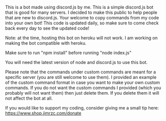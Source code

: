 This is a bot made using discord.js by me. This is a simple discord.js bot that is good for many servers. I decided to make this public to help people that are new to discord.js. Your welcome to copy commands from my code into your own bot! This code is updated daily, so make sure to come check back every day to see the updated code!

Note: at the time, hosting this bot on heroku will not work. I am working on making the bot compatible with heroku.

Make sure to run "npm install" before running "node index.js"


You will need the latest version of node and discord.js to use this bot.


Please note that the commands under custom commands are meant for a specific server (you are still welcome to use them). I provided an example of the custom command format in case you want to make your own custom commands. If you do not want the custom commands I provided (which you probably will not want them) then just delete them. If you delete them it will not affect the bot at all.


If you would like to support my coding, consider giving me a small tip here: https://www.shop.jimrzc.com/donate
